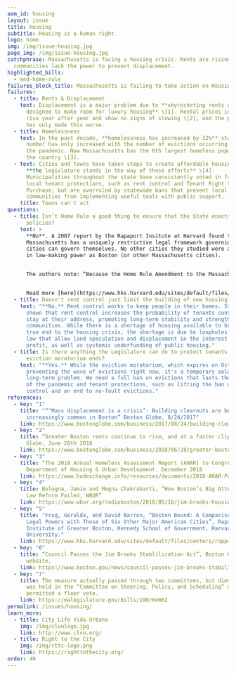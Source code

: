 ```yaml
---
aom_id: housing
layout: issue
title: Housing
subtitle: Housing is a human right
logo: home
img: /img/issue-housing.jpg
page_img: /img/issue-housing.jpg
catchphrase: Massachusetts is facing a housing crisis. Rents are rising and
  communities lack the power to prevent displacement.
highlighted_bills:
  - end-home-rule
failures_block_title: Massachusetts is failing to take action on Housing
failures:
  - title: Rents & Displacement
    text: Displacement is a major problem due to **skyrocketing rents and evictions
      designed to make room for luxury housing** \[1]. Rental prices in Boston
      rise year after year and show no signs of slowing \[2], and the pandemic
      has only made this worse.
  - title: Homelessness
    text: In the past decade, **homelessness has increased by 32%** statewide. This
      number has only increased with the number of evictions occurring due to
      the pandemic. Now Massachusetts has the 6th largest homeless population in
      the country \[3].
  - text: Cities and towns have taken steps to create affordable housing, but often
      **the legislature stands in the way of those efforts** \[4].
      Municipalities throughout the state have consistently voted in favor of
      local tenant protections, such as rent control and Tenant Right to
      Purchase, but are overruled by statewide bans that prevent local
      communities from implementing useful tools with public support.
    title: Towns can't act
questions:
  - title: Isn’t Home Rule a good thing to ensure that the State enacts reasonable
      policies?
    text: >
      **No**. A 2007 report by the Rapaport Insitute at Harvard found that
      Massachusetts has a uniquely restrictive legal framework governing how
      cities can govern themselves. No other cities they studied were as limited
      in law-making power as Boston (or other Massachusetts cities).


      The authors note: “Because the Home Rule Amendment to the Massachusetts Constitution exempts taxing, borrowing, the regulation of private and civil affairs, and municipal elections from its scope, Boston has less authority than the six other major U.S. cities we examined. For example, the Illinois Constitution grants municipalities home rule powers that pertain to local matters and then expressly defines them in an expansive fashion.1 As a result, Chicago has the power to tax, the power to borrow, and the power to “regulate for the protection of the public health, safety, morals, and welfare . ...”2 Moreover, the Illinois Constitution provides—as the Massachusetts Constitution does not—that the “[p]owers and functions of home rule units shall be construed liberally.”3 Consistent with that instruction, the Illinois Supreme Court has construed the grant of home rule to include the power to regulate municipal elections, including the authority to require them to be nonpartisan.4 Similarly, none of the other cities we studied operates under a grant of home rule that exempts taxing, borrowing, the regulation of private or civil affairs, and the regulation of municipal elections from its coverage.”


      Read more [here](https://www.hks.harvard.edu/sites/default/files/centers/rappaport/files/boston_bound.pdf).
  - title: Doesn't rent control just limit the building of new housing?
    text: "**No.** Rent control works to keep people in their homes. Studies have
      shown that rent control increases the probability of tenants continuing to
      stay at their address, promoting long-term stability and strengthening
      communities. While there is a shortage of housing available to bring a
      true end to the housing crisis, the shortage is due to loopholes in the
      law that allow land speculation and displacement in the interest of
      profit, as well as systemic underfunding of public housing."
  - title: Is there anything the Legislature can do to protect tenants after the
      eviction moratorium ends?
    text: "**Yes.** While the eviction moratorium, which expires on October 17, is
      preventing the wave of evictions right now, it's a temporary solution to a
      long-term problem. We need a full ban on evictions that lasts the length
      of the pandemic and tenant protections, such as lifting the ban on rent
      control and an end to no-fault evictions."
references:
  - key: "1"
    title: "“‘Mass displacement is a crisis’: Building clearouts are becoming
      increasingly common in Boston” Boston Globe, 8/24/2017"
    link: https://www.bostonglobe.com/business/2017/08/24/building-clearouts-are-rise-housing-advocates-say/7f0egrovQqCoQqeMbc79cL/story.html
  - key: "2"
    title: “Greater Boston rents continue to rise, and at a faster clip” Boston
      Globe, June 28th 2018
    link: https://www.bostonglobe.com/business/2018/06/28/greater-boston-rents-continue-rise-and-faster-clip/xaFNvOa8XrZXTb8rPBFHUL/story.html?event=event12
  - key: "3"
    title: “The 2018 Annual Homeless Assessment Report (AHAR) to Congress” US
      Department of Housing & Urban Development. December 2018
    link: https://www.hudexchange.info/resources/documents/2018-AHAR-Part-1.pdf
  - key: "4"
    title: Bologna, Jamie and Megna Chakrabarti, “How Boston’s Big Attempt At Rental
      Law Reform Failed, WBUR“
    link: https://www.wbur.org/radioboston/2018/05/16/jim-brooks-housing-act-recap
  - key: "5"
    title: "Frug, Geralda, and David Barron, “Boston Bound: A Comparison of Boston’s
      Legal Powers with Those of Six Other Major American Cities”, Rapaport
      Institute of Greater Boston, Kennedy School of Government, Harvard
      University."
    link: https://www.hks.harvard.edu/sites/default/files/centers/rappaport/files/boston_bound.pdf
  - key: "6"
    title: “Council Passes the Jim Brooks Stablilization Act”, Boston City Council
      website,
    link: https://www.boston.gov/news/council-passes-jim-brooks-stabilization-act
  - key: "7"
    title: The measure actually passed through two committees, but died because it
      was held in the “Committee on Steering, Policy, and Scheduling” and wasn’t
      permitted a floor vote.
    link: https://malegislature.gov/Bills/190/H4662
permalink: /issues/housing/
learn_more:
  - title: City Life Vida Urbana
    img: /img/clvulogo.jpg
    link: http://www.clvu.org/
  - title: Right to the City
    img: /img/rttc-logo.png
    link: https://righttothecity.org/
order: 40
---
```

